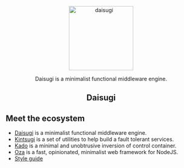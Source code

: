 <p align="center">
  <img alt="daisugi" src="https://user-images.githubusercontent.com/22574/125201112-fc787f00-e26d-11eb-8e70-569dbd6997e0.png" width="170">
</p>

<p align="center">
  Daisugi is a minimalist functional middleware engine.
</p>

<h2 align="center">Daisugi</h2>

## Meet the ecosystem

- [Daisugi](./packages/daisugi) is a minimalist functional middleware engine.
- [Kintsugi](./packages/kintsugi) is a set of utilities to help build a fault tolerant services.
- [Kado](./packages/kado) is a minimal and unobtrusive inversion of control container.
- [Oza](./packages/oza) is a fast, opinionated, minimalist web framework for NodeJS.
- [Style guide](./STYLE_GUIDE.md)
